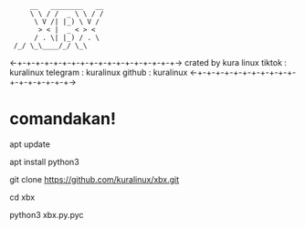          __   ________   __
         \ \ / /  _ \ \ / /
          \ V /| |_) \ V / 
           > < |  _ < > <  
          / . \| |_) / . \ 
	 /_/ \_\____/_/ \_\

<-+-+-+-+-+-+-+-+-+-+-+-+-+-+-+-+-+-+->
crated by kura linux
tiktok    : kuralinux
telegram  : kuralinux
github    : kuralinux
<-+-+-+-+-+-+-+-+-+-+-+-+-+-+-+-+-+-+->








# comandakan!
apt update

apt install python3

git clone https://github.com/kuralinux/xbx.git

cd xbx

python3 xbx.py.pyc

